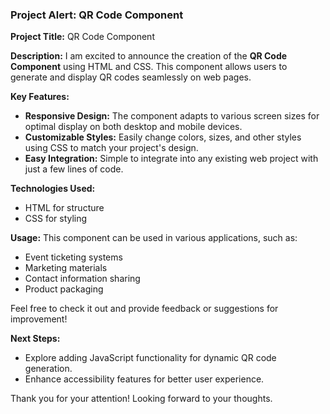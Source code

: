 ### Project Alert: QR Code Component

**Project Title:** QR Code Component

**Description:**
I am excited to announce the creation of the **QR Code Component** using HTML and CSS. This component allows users to generate and display QR codes seamlessly on web pages.

**Key Features:**
- **Responsive Design:** The component adapts to various screen sizes for optimal display on both desktop and mobile devices.
- **Customizable Styles:** Easily change colors, sizes, and other styles using CSS to match your project's design.
- **Easy Integration:** Simple to integrate into any existing web project with just a few lines of code.

**Technologies Used:**
- HTML for structure
- CSS for styling

**Usage:**
This component can be used in various applications, such as:
- Event ticketing systems
- Marketing materials
- Contact information sharing
- Product packaging

Feel free to check it out and provide feedback or suggestions for improvement!

**Next Steps:**
- Explore adding JavaScript functionality for dynamic QR code generation.
- Enhance accessibility features for better user experience.

Thank you for your attention! Looking forward to your thoughts.
